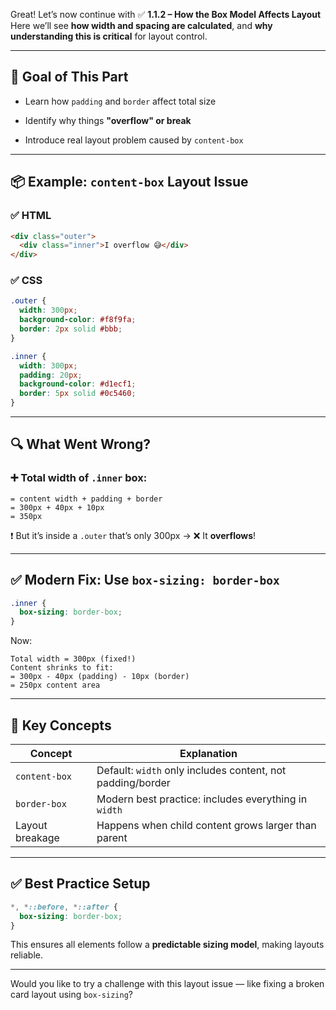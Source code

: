 Great! Let’s now continue with ✅ **1.1.2 – How the Box Model Affects Layout**  
Here we’ll see **how width and spacing are calculated**, and **why understanding this is critical** for layout control.

---

## 🎯 Goal of This Part

- Learn how `padding` and `border` affect total size
    
- Identify why things **"overflow" or break**
    
- Introduce real layout problem caused by `content-box`
    

---

## 📦 Example: `content-box` Layout Issue

### ✅ HTML

```html
<div class="outer">
  <div class="inner">I overflow 😅</div>
</div>
```

### ✅ CSS

```css
.outer {
  width: 300px;
  background-color: #f8f9fa;
  border: 2px solid #bbb;
}

.inner {
  width: 300px;
  padding: 20px;
  background-color: #d1ecf1;
  border: 5px solid #0c5460;
}
```

---

## 🔍 What Went Wrong?

### ➕ Total width of `.inner` box:

```
= content width + padding + border
= 300px + 40px + 10px
= 350px
```

❗ But it’s inside a `.outer` that’s only 300px → ❌ It **overflows**!

---

## ✅ Modern Fix: Use `box-sizing: border-box`

```css
.inner {
  box-sizing: border-box;
}
```

Now:

```
Total width = 300px (fixed!)
Content shrinks to fit:
= 300px - 40px (padding) - 10px (border)
= 250px content area
```

---

## 🧠 Key Concepts

|Concept|Explanation|
|---|---|
|`content-box`|Default: `width` only includes content, not padding/border|
|`border-box`|Modern best practice: includes everything in `width`|
|Layout breakage|Happens when child content grows larger than parent|

---

## ✅ Best Practice Setup

```css
*, *::before, *::after {
  box-sizing: border-box;
}
```

This ensures all elements follow a **predictable sizing model**, making layouts reliable.

---

Would you like to try a challenge with this layout issue — like fixing a broken card layout using `box-sizing`?